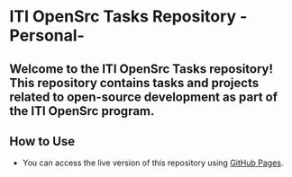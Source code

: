 # ITI OpenSrc Tasks Repository -Personal-

Welcome to the ITI OpenSrc Tasks repository! This repository contains tasks and projects related to open-source development as part of the ITI OpenSrc program.
---
## How to Use
- You can access the live version of this repository using [GitHub Pages](https://3ein39.github.io/ITI-OpenSrc-tasks/).
